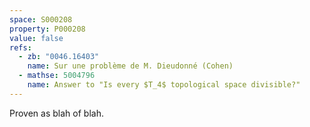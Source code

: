 ```yaml
---
space: S000208
property: P000208
value: false
refs:
  - zb: "0046.16403"
    name: Sur une problème de M. Dieudonné (Cohen)
  - mathse: 5004796
    name: Answer to "Is every $T_4$ topological space divisible?"
---
```


Proven as blah of blah.
